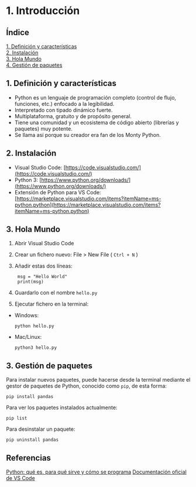 # 1. Introducción

## Índice

[1. Definición y características](#1-definición-y-características)  
[2. Instalación](#2-instalación)  
[3. Hola Mundo](#3-hola-mundo)  
[4. Gestión de paquetes](#4-gestión-de-paquetes)

## 1. Definición y características

- Python es un lenguaje de programación completo (control de flujo, funciones, etc.) enfocado a la legibilidad.
- Interpretado con tipado dinámico fuerte.
- Multiplataforma, gratuito y de propósito general.
- Tiene una comunidad y un ecosistema de código abierto (librerías y paquetes) muy potente.
- Se llama así porque su creador era fan de los Monty Python.

## 2. Instalación

- Visual Studio Code: [https://code.visualstudio.com/](https://code.visualstudio.com/)
- Python 3: [https://www.python.org/downloads/](https://www.python.org/downloads/)
- Extensión de Python para VS Code: [https://marketplace.visualstudio.com/items?itemName=ms-python.python](https://marketplace.visualstudio.com/items?itemName=ms-python.python)

## 3. Hola Mundo

1. Abrir Visual Studio Code
2. Crear un fichero nuevo: File > New File ( `Ctrl + N` )
3. Añadir estas dos líneas:

        msg = "Hello World"
        print(msg)

4. Guardarlo con el nombre `hello.py`
5. Ejecutar fichero en la terminal:

- Windows:

      python hello.py

- Mac/Linux:

      python3 hello.py

## 3. Gestión de paquetes

Para instalar nuevos paquetes, puede hacerse desde la terminal mediante el gestor de paquetes de Python, conocido como `pip`, de esta forma:

    pip install pandas

Para ver los paquetes instalados actualmente:

    pip list

Para desinstalar un paquete:

    pip uninstall pandas

## Referencias

[Python: qué es, para qué sirve y cómo se programa](https://www.cursosaula21.com/que-es-python/)
[Documentación oficial de VS Code](https://code.visualstudio.com/docs/python/python-tutorial)